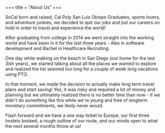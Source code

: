 +++
title = "About Us"
+++

SoCal born and raised, Cal Poly San Luis Obispo Graduates, sports lovers, and adventure junkies, we decided to quit our jobs and put our careers on hold in order to travel and experience the world!

​After graduating from college in 2014 we went straight into the working world and have been in it for the last three years - Alex in software development and Rachel in Healthcare Recruiting.

One day while walking on the beach in San Diego (our home for the last 3ish years), we started talking about all the places we wanted to explore and realized the list seemed too long for a couple of week long vacations using PTO.

In that moment, we made the decision to actually make long term travel plans and start saving! Yes, it was risky and required a lot of money and planning but we ultimately realized there is no better time than now - if we didn't do something like this while we're young and free of longterm monetary commitments, we likely never would.

Flash forward and we have a one way ticket to Europe, our first three hostels booked, a rough outline of our route, and our minds open to what the next several months throw at us!

